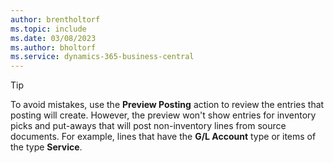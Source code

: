 ```yaml
---
author: brentholtorf
ms.topic: include
ms.date: 03/08/2023
ms.author: bholtorf
ms.service: dynamics-365-business-central
---
```


> [!TIP]
> To avoid mistakes, use the **Preview Posting** action to review the entries that posting will create. 
> However, the preview won't show entries for inventory picks and put-aways that will post non-inventory lines from source documents. For example, lines that have the **G/L Account** type or items of the type **Service**.